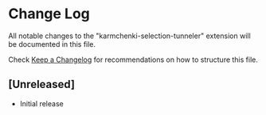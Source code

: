 # Change Log

All notable changes to the "karmchenki-selection-tunneler" extension will be documented in this file.

Check [Keep a Changelog](http://keepachangelog.com/) for recommendations on how to structure this file.

## [Unreleased]

- Initial release